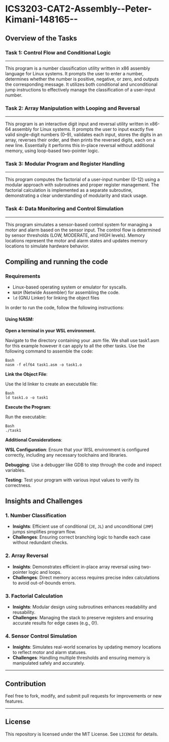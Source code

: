 # ICS3203-CAT2-Assembly--Peter-Kimani-148165--

## Overview of the Tasks

### Task 1: Control Flow and Conditional Logic
-------------------------------------------------
This program is a number classification utility written in x86 assembly language for Linux systems. It prompts the user to enter a number, determines whether the number is positive, negative, or zero, and outputs the corresponding message. It utilizes both conditional and unconditional jump instructions to effectively manage the classification of a user-input number. 

### Task 2: Array Manipulation with Looping and Reversal
----------------------------------------------------------
This program is an interactive digit input and reversal utility written in x86-64 assembly for Linux systems. It prompts the user to input exactly five valid single-digit numbers (0–9), validates each input, stores the digits in an array, reverses their order, and then prints the reversed digits, each on a new line. Essentially it performs this in-place reversal without additional memory, using loop-based two-pointer logic.

### Task 3: Modular Program and Register Handling
----------------------------------------------------
This program computes the factorial of a user-input number (0-12) using a modular approach with subroutines and proper register management. The factorial calculation is implemented as a separate subroutine, demonstrating a clear understanding of modularity and stack usage.

### Task 4: Data Monitoring and Control Simulation
-----------------------------------------------------
This program simulates a sensor-based control system for managing a motor and alarm based on the sensor input. The control flow is determined by sensor thresholds (LOW, MODERATE, and HIGH levels). Memory locations represent the motor and alarm states and updates memory locations to simulate hardware behavior.


## Compiling and running the code

### Requirements
- Linux-based operating system or emulator for syscalls.
- `NASM` (Netwide Assembler) for assembling the code.
- `ld` (GNU Linker) for linking the object files

In order to run the code, follow the following instructions:

#### Using NASM:
**Open a terminal in your WSL environment.**

Navigate to the directory containing your .asm file. We shall use task1.asm for this example however it can apply to all the other tasks.
Use the following command to assemble the code:
```
Bash
nasm -f elf64 task1.asm -o task1.o
```

**Link the Object File**:

Use the ld linker to create an executable file:
```
Bash
ld task1.o -o task1
```

**Execute the Program**:

Run the executable:
```
Bash
./task1
```

**Additional Considerations**:

**WSL Configuration**:
Ensure that your WSL environment is configured correctly, including any necessary toolchains and libraries.

**Debugging**:
Use a debugger like GDB to step through the code and inspect variables.

**Testing**:
Test your program with various input values to verify its correctness.

## Insights and Challenges

### 1. **Number Classification**
   - **Insights**: Efficient use of conditional (`JE`, `JL`) and unconditional (`JMP`) jumps simplifies program flow.
   - **Challenges**: Ensuring correct branching logic to handle each case without redundant checks.

### 2. **Array Reversal**
   - **Insights**: Demonstrates efficient in-place array reversal using two-pointer logic and loops.
   - **Challenges**: Direct memory access requires precise index calculations to avoid out-of-bounds errors.



### 3. **Factorial Calculation**
   - **Insights**: Modular design using subroutines enhances readability and reusability.
   - **Challenges**: Managing the stack to preserve registers and ensuring accurate results for edge cases (e.g., 0!).

### 4. **Sensor Control Simulation**
   - **Insights**: Simulates real-world scenarios by updating memory locations to reflect motor and alarm statuses.
   - **Challenges**: Handling multiple thresholds and ensuring memory is manipulated safely and accurately.


---

## Contribution
Feel free to fork, modify, and submit pull requests for improvements or new features.

---

## License
This repository is licensed under the MIT License. See `LICENSE` for details.
